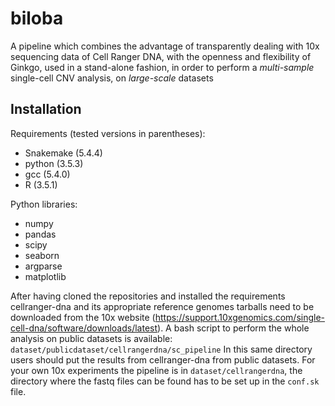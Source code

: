 # biloba

A pipeline which combines the advantage of transparently dealing with 10x sequencing data of Cell Ranger DNA, 
with the openness and flexibility of Ginkgo, used in a stand-alone fashion, in order to perform a _multi-sample_
single-cell CNV analysis, on _large-scale_ datasets

## Installation

Requirements (tested versions in parentheses):

- Snakemake (5.4.4)
- python (3.5.3)
- gcc (5.4.0)
- R (3.5.1)

Python libraries:
- numpy
- pandas
- scipy
- seaborn
- argparse
- matplotlib

After having cloned the repositories and installed the requirements cellranger-dna and its
appropriate reference genomes tarballs need to be downloaded from the 10x website 
(https://support.10xgenomics.com/single-cell-dna/software/downloads/latest).
A bash script to perform the whole analysis on public datasets is available:
`dataset/publicdataset/cellrangerdna/sc_pipeline`
In this same directory users should put the results from cellranger-dna from public datasets.
For your own 10x experiments the pipeline is in `dataset/cellrangerdna`, the directory
where the fastq files can be found has to be set up in the `conf.sk` file.
